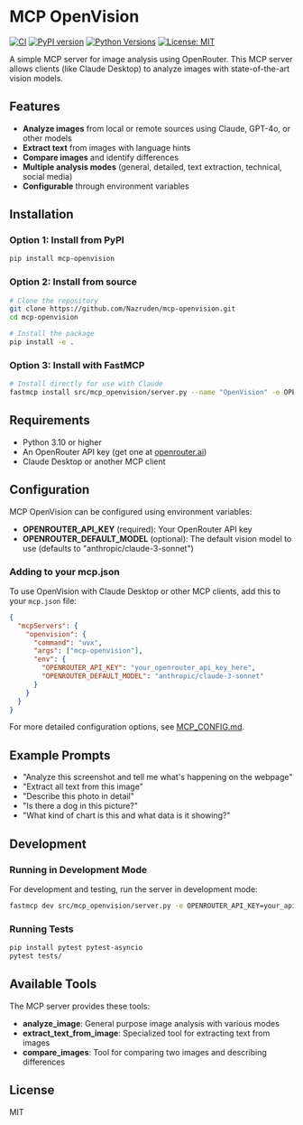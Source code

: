 # MCP OpenVision

[![CI](https://github.com/Nazruden/mcp-openvision/actions/workflows/ci.yml/badge.svg)](https://github.com/Nazruden/mcp-openvision/actions/workflows/ci.yml)
[![PyPI version](https://img.shields.io/pypi/v/mcp-openvision.svg)](https://pypi.org/project/mcp-openvision/)
[![Python Versions](https://img.shields.io/pypi/pyversions/mcp-openvision.svg)](https://pypi.org/project/mcp-openvision/)
[![License: MIT](https://img.shields.io/badge/License-MIT-yellow.svg)](https://opensource.org/licenses/MIT)

A simple MCP server for image analysis using OpenRouter. This MCP server allows clients (like Claude Desktop) to analyze images with state-of-the-art vision models.

## Features

- **Analyze images** from local or remote sources using Claude, GPT-4o, or other models
- **Extract text** from images with language hints
- **Compare images** and identify differences
- **Multiple analysis modes** (general, detailed, text extraction, technical, social media)
- **Configurable** through environment variables

## Installation

### Option 1: Install from PyPI

```bash
pip install mcp-openvision
```

### Option 2: Install from source

```bash
# Clone the repository
git clone https://github.com/Nazruden/mcp-openvision.git
cd mcp-openvision

# Install the package
pip install -e .
```

### Option 3: Install with FastMCP

```bash
# Install directly for use with Claude
fastmcp install src/mcp_openvision/server.py --name "OpenVision" -e OPENROUTER_API_KEY=your_api_key_here
```

## Requirements

- Python 3.10 or higher
- An OpenRouter API key (get one at [openrouter.ai](https://openrouter.ai))
- Claude Desktop or another MCP client

## Configuration

MCP OpenVision can be configured using environment variables:

- **OPENROUTER_API_KEY** (required): Your OpenRouter API key
- **OPENROUTER_DEFAULT_MODEL** (optional): The default vision model to use (defaults to "anthropic/claude-3-sonnet")

### Adding to your mcp.json

To use OpenVision with Claude Desktop or other MCP clients, add this to your `mcp.json` file:

```json
{
  "mcpServers": {
    "openvision": {
      "command": "uvx",
      "args": ["mcp-openvision"],
      "env": {
        "OPENROUTER_API_KEY": "your_openrouter_api_key_here",
        "OPENROUTER_DEFAULT_MODEL": "anthropic/claude-3-sonnet"
      }
    }
  }
}
```

For more detailed configuration options, see [MCP_CONFIG.md](MCP_CONFIG.md).

## Example Prompts

- "Analyze this screenshot and tell me what's happening on the webpage"
- "Extract all text from this image"
- "Describe this photo in detail"
- "Is there a dog in this picture?"
- "What kind of chart is this and what data is it showing?"

## Development

### Running in Development Mode

For development and testing, run the server in development mode:

```bash
fastmcp dev src/mcp_openvision/server.py -e OPENROUTER_API_KEY=your_api_key_here
```

### Running Tests

```bash
pip install pytest pytest-asyncio
pytest tests/
```

## Available Tools

The MCP server provides these tools:

- **analyze_image**: General purpose image analysis with various modes
- **extract_text_from_image**: Specialized tool for extracting text from images
- **compare_images**: Tool for comparing two images and describing differences

## License

MIT
